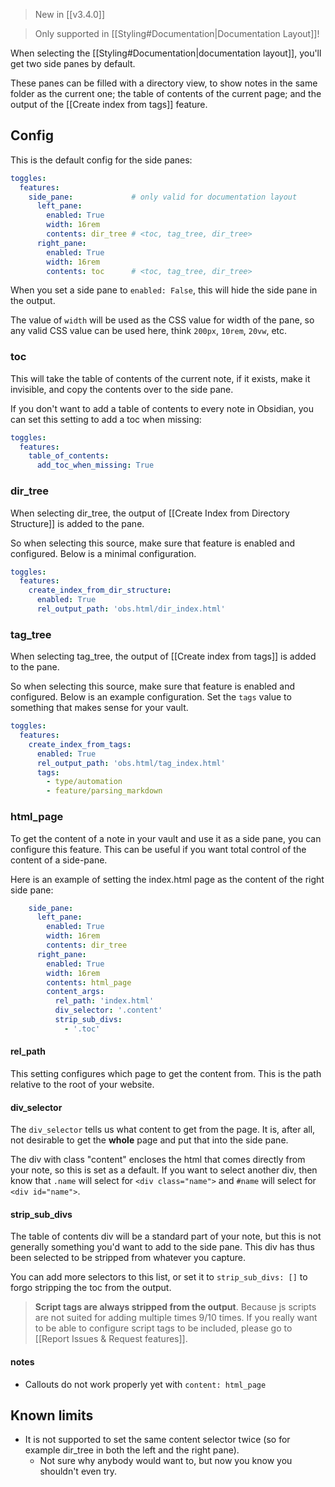 > New in [[v3.4.0]]

> Only supported in [[Styling#Documentation|Documentation Layout]]!

When selecting the [[Styling#Documentation|documentation layout]], you'll get two side panes by default.

These panes can be filled with a directory view, to show notes in the same folder as the current one; the table of contents of the current page; and the output of the [[Create index from tags]] feature.

## Config
This is the default config for the side panes:

``` yaml
toggles:
  features:
    side_pane:             # only valid for documentation layout
      left_pane:
        enabled: True
	    width: 16rem
        contents: dir_tree # <toc, tag_tree, dir_tree> 
      right_pane:
        enabled: True
        width: 16rem
        contents: toc      # <toc, tag_tree, dir_tree> 
```

When you set a side pane to `enabled: False`, this will hide the side pane in the output.

The value of `width` will be used as the CSS value for width of the pane, so any valid CSS value can be used here, think `200px`, `10rem`, `20vw`, etc.

### toc
This will take the table of contents of the current note, if it exists, make it invisible, and copy the contents over to the side pane.

If you don't want to add a table of contents to every note in Obsidian, you can set this setting to add a toc when missing:
``` yaml
toggles:
  features:
    table_of_contents:
      add_toc_when_missing: True
```

### dir_tree
When selecting dir_tree, the output of [[Create Index from Directory Structure]] is added to the pane.

So when selecting this source, make sure that feature is enabled and configured. Below is a minimal configuration.

``` yaml
toggles:
  features:
    create_index_from_dir_structure:
      enabled: True
      rel_output_path: 'obs.html/dir_index.html'
```

### tag_tree
When selecting tag_tree, the output of [[Create index from tags]] is added to the pane.

So when selecting this source, make sure that feature is enabled and configured. Below is an example configuration. Set the  `tags` value to something that makes sense for your vault.

``` yaml
toggles:
  features:
    create_index_from_tags:
      enabled: True
      rel_output_path: 'obs.html/tag_index.html'
      tags:
        - type/automation
        - feature/parsing_markdown
```

### html_page
To get the content of a note in your vault and use it as a side pane, you can configure this feature.
This can be useful if you want total control of the content of a side-pane.

Here is an example of setting the index.html page as the content of the right side pane:

``` yaml
    side_pane:             
      left_pane:
        enabled: True
        width: 16rem
        contents: dir_tree  
      right_pane:
        enabled: True
        width: 16rem
        contents: html_page      
        content_args:   
          rel_path: 'index.html'
          div_selector: '.content'
          strip_sub_divs:
            - '.toc'
```

#### rel_path
This setting configures which page to get the content from. This is the path relative to the root of your website.

#### div_selector
The `div_selector` tells us what content to get from the page. It is, after all, not desirable to get the **whole** page and put that into the side pane. 

The div with class "content" encloses the html that comes directly from your note, so this is set as a default. If you want to select another div, then know that `.name` will select for `<div class="name">` and `#name` will select for  `<div id="name">`.

#### strip_sub_divs
The table of contents div will be a standard part of your note, but this is not generally something you'd want to add to the side pane. This div has thus been selected to be stripped from whatever you capture.

You can add more selectors to this list, or set it to `strip_sub_divs: []` to forgo stripping the toc from the output.

> **Script tags are always stripped from the output**. Because js scripts are not suited for adding multiple times 9/10 times. If you really want to be able to configure script tags to be included, please go to [[Report Issues & Request features]].

#### notes
- Callouts do not work properly yet with `content: html_page`

## Known limits
- It is not supported to set the same content selector twice (so for example dir_tree in both the left and the right pane).
  - Not sure why anybody would want to, but now you know you shouldn't even try.

